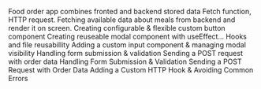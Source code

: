 Food order app combines fronted and backend stored data
Fetch function, HTTP request. Fetching available data about meals from backend and render it on screen.
Creating configurable & flexible custom button component
Creating reuseable modal component with useEffect...
Hooks and file reusabillity
Adding a custom input component & managing modal visibility
Handling form submission & validation
Sending a POST request with order data
Handling Form Submission & Validation
Sending a POST Request with Order Data
Adding a Custom HTTP Hook & Avoiding Common Errors
